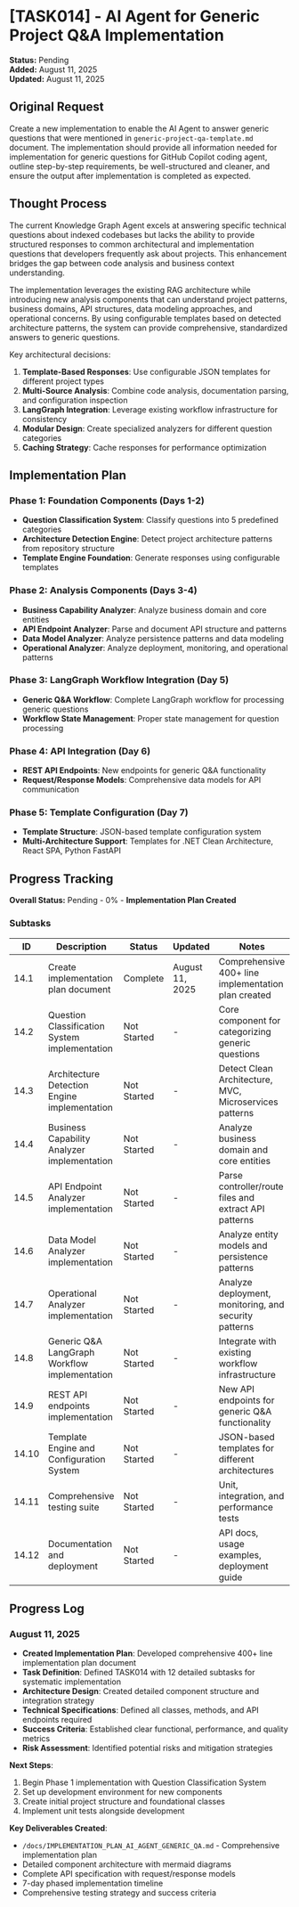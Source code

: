 # [TASK014] - AI Agent for Generic Project Q&A Implementation

**Status:** Pending  
**Added:** August 11, 2025  
**Updated:** August 11, 2025  

## Original Request
Create a new implementation to enable the AI Agent to answer generic questions that were mentioned in `generic-project-qa-template.md` document. The implementation should provide all information needed for implementation for generic questions for GitHub Copilot coding agent, outline step-by-step requirements, be well-structured and cleaner, and ensure the output after implementation is completed as expected.

## Thought Process
The current Knowledge Graph Agent excels at answering specific technical questions about indexed codebases but lacks the ability to provide structured responses to common architectural and implementation questions that developers frequently ask about projects. This enhancement bridges the gap between code analysis and business context understanding.

The implementation leverages the existing RAG architecture while introducing new analysis components that can understand project patterns, business domains, API structures, data modeling approaches, and operational concerns. By using configurable templates based on detected architecture patterns, the system can provide comprehensive, standardized answers to generic questions.

Key architectural decisions:
1. **Template-Based Responses**: Use configurable JSON templates for different project types
2. **Multi-Source Analysis**: Combine code analysis, documentation parsing, and configuration inspection  
3. **LangGraph Integration**: Leverage existing workflow infrastructure for consistency
4. **Modular Design**: Create specialized analyzers for different question categories
5. **Caching Strategy**: Cache responses for performance optimization

## Implementation Plan

### Phase 1: Foundation Components (Days 1-2)
- **Question Classification System**: Classify questions into 5 predefined categories
- **Architecture Detection Engine**: Detect project architecture patterns from repository structure  
- **Template Engine Foundation**: Generate responses using configurable templates

### Phase 2: Analysis Components (Days 3-4)
- **Business Capability Analyzer**: Analyze business domain and core entities
- **API Endpoint Analyzer**: Parse and document API structure and patterns
- **Data Model Analyzer**: Analyze persistence patterns and data modeling
- **Operational Analyzer**: Analyze deployment, monitoring, and operational patterns

### Phase 3: LangGraph Workflow Integration (Day 5)
- **Generic Q&A Workflow**: Complete LangGraph workflow for processing generic questions
- **Workflow State Management**: Proper state management for question processing

### Phase 4: API Integration (Day 6)
- **REST API Endpoints**: New endpoints for generic Q&A functionality
- **Request/Response Models**: Comprehensive data models for API communication

### Phase 5: Template Configuration (Day 7)
- **Template Structure**: JSON-based template configuration system
- **Multi-Architecture Support**: Templates for .NET Clean Architecture, React SPA, Python FastAPI

## Progress Tracking

**Overall Status:** Pending - 0% - **Implementation Plan Created**

### Subtasks
| ID | Description | Status | Updated | Notes |
|----|-------------|--------|---------|-------|
| 14.1 | Create implementation plan document | Complete | August 11, 2025 | Comprehensive 400+ line implementation plan created |
| 14.2 | Question Classification System implementation | Not Started | - | Core component for categorizing generic questions |
| 14.3 | Architecture Detection Engine implementation | Not Started | - | Detect Clean Architecture, MVC, Microservices patterns |
| 14.4 | Business Capability Analyzer implementation | Not Started | - | Analyze business domain and core entities |
| 14.5 | API Endpoint Analyzer implementation | Not Started | - | Parse controller/route files and extract API patterns |
| 14.6 | Data Model Analyzer implementation | Not Started | - | Analyze entity models and persistence patterns |
| 14.7 | Operational Analyzer implementation | Not Started | - | Analyze deployment, monitoring, and security patterns |
| 14.8 | Generic Q&A LangGraph Workflow implementation | Not Started | - | Integrate with existing workflow infrastructure |
| 14.9 | REST API endpoints implementation | Not Started | - | New API endpoints for generic Q&A functionality |
| 14.10 | Template Engine and Configuration System | Not Started | - | JSON-based templates for different architectures |
| 14.11 | Comprehensive testing suite | Not Started | - | Unit, integration, and performance tests |
| 14.12 | Documentation and deployment | Not Started | - | API docs, usage examples, deployment guide |

## Progress Log

### August 11, 2025
- **Created Implementation Plan**: Developed comprehensive 400+ line implementation plan document
- **Task Definition**: Defined TASK014 with 12 detailed subtasks for systematic implementation
- **Architecture Design**: Created detailed component structure and integration strategy
- **Technical Specifications**: Defined all classes, methods, and API endpoints required
- **Success Criteria**: Established clear functional, performance, and quality metrics
- **Risk Assessment**: Identified potential risks and mitigation strategies

**Next Steps**: 
1. Begin Phase 1 implementation with Question Classification System
2. Set up development environment for new components
3. Create initial project structure and foundational classes
4. Implement unit tests alongside development

**Key Deliverables Created**:
- `/docs/IMPLEMENTATION_PLAN_AI_AGENT_GENERIC_QA.md` - Comprehensive implementation plan
- Detailed component architecture with mermaid diagrams
- Complete API specification with request/response models
- 7-day phased implementation timeline
- Comprehensive testing strategy and success criteria
